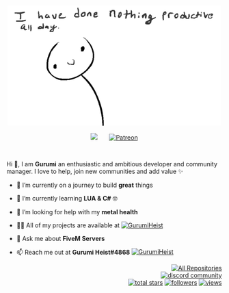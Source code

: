 <p align="center">
  <a href="https://discord.gg/EbUYr4RNq4"><img src="https://github.com/GurumiHeist/GurumiHeist/blob/main/productivity.png" align="top" width="auto" height="80%"/></a><br><br>
  <a href="https://discord.gg/EbUYr4RNq4" alt="Join our community"><img width="32px" src="https://i.imgur.com/OViZO8J.png"/></a>
  &#8287;&#8287;&#8287;&#8287;&#8287;
  <a href="https://www.patreon.com/"><img width="32px" alt="Patreon" title="Patreon" src="https://i.imgur.com/0uVwkoZ.png"/></a>
</p>

<br/>

<p>
  
Hi 👋, I am **Gurumi** an enthusiastic and ambitious developer and community manager. I love to help, join new communities and add value ✨

<div>


- 🔭 I’m currently on a journey to build **great** things

- 🌱 I’m currently learning **LUA & C#** 🤓

- 🤝 I’m looking for help with my **metal health**

- 👨‍💻 All of my projects are available at <a href="https://github.com/GurumiHeist?tab=repositories" target="blank"><img align="top" src="https://raw.githubusercontent.com/rahuldkjain/github-profile-readme-generator/master/src/images/icons/Social/github.svg" alt="GurumiHeist" height="20" width="30" /></a>

- 💬 Ask me about **FiveM Servers**

- 📫 Reach me out at **Gurumi Heist#4868** <a href="https://discord.gg/EbUYr4RNq4" alt="Join our community"><img align="top" src="https://i.imgur.com/OViZO8J.png" alt="GurumiHeist" height="20" width="20" /></a>

</div>


<p align="right">
  <a href="https://github.com/GurumiHeist?tab=repositories&sort=stargazers"><img alt="All Repositories" title="All Repositories" src="https://custom-icon-badges.herokuapp.com/badge/-All%20Repos-2962FF?style=for-the-badge&logoColor=white&logo=repo"/></a><br>
  <a href="https://www.discord.gg/EbUYr4RNq4">
    <img alt="discord community" title="Join our community" src="https://custom-icon-badges.herokuapp.com/discord/1008029279847714956?color=%23E1AD0E&logo=comments&logoColor=white&style=for-the-badge&labelColor=C79600"/></a><br>
  <a href="https://github.com/GurumiHeist?tab=repositories&sort=stargazers">
    <img alt="total stars" title="Total stars on GitHub" src="https://custom-icon-badges.herokuapp.com/badge/dynamic/json?logo=star&host=formatted-dynamic-badges.herokuapp.com&formatter=metric&style=for-the-badge&color=55960c&labelColor=488207&label=stars&query=%24.stars&url=https%3A%2F%2Fapi.github-star-counter.workers.dev%2Fuser%2FGurumiHeist"/></a>
  <a href="https://github.com/GurumiHeist?tab=followers">
    <img alt="followers" title="Follow me on Github" src="https://custom-icon-badges.herokuapp.com/github/followers/GurumiHeist?color=236ad3&labelColor=1155ba&style=for-the-badge&logo=person-add&label=Follow&logoColor=white"/></a>
  <a href="https://github.com/GurumiHeist">
    <img alt="views" title="GitHub profile views" src="https://visitor-badge-reloaded.herokuapp.com/badge?page_id=GurumiHeist&style=for-the-badge&color=7c007c&lcolor=640464&logo=AngelList&logoColor=white"/></a>
</p>
